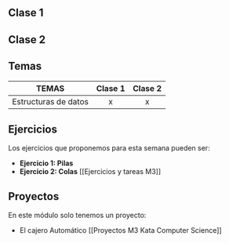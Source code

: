 ## Clase 1

## Clase 2

## Temas
|TEMAS   | Clase 1| Clase 2|
|---|:---:|:---:|
|Estructuras de datos|x|x|


## Ejercicios
Los ejercicios que proponemos para esta semana pueden ser:
- **Ejercicio 1: Pilas**
- **Ejercicio 2: Colas**
[[Ejercicios y tareas M3]]
## Proyectos
En este módulo solo tenemos un proyecto:
- El cajero Automático
[[Proyectos M3 Kata Computer Science]]
